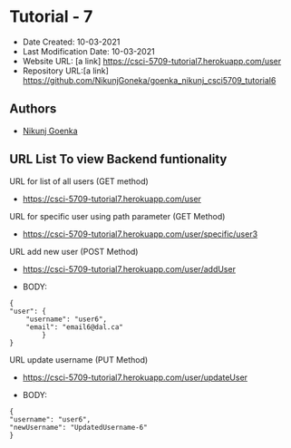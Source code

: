 # Tutorial - 7

* Date Created: 10-03-2021
* Last Modification Date: 10-03-2021
* Website URL: [a link] https://csci-5709-tutorial7.herokuapp.com/user
* Repository URL:[a link] https://github.com/NikunjGoneka/goenka_nikunj_csci5709_tutorial6

## Authors
* [Nikunj Goenka](Nikunj.Goenka@dal.ca)

## URL List To view Backend funtionality

URL for list of all users (GET method)
* https://csci-5709-tutorial7.herokuapp.com/user

URL for specific user using path parameter (GET Method)
* https://csci-5709-tutorial7.herokuapp.com/user/specific/user3

URL add new user (POST Method)
* https://csci-5709-tutorial7.herokuapp.com/user/addUser

* BODY:
````
{
"user": {
	"username": "user6",
	"email": "email6@dal.ca"
    	}
}
````

URL update username (PUT Method)
* https://csci-5709-tutorial7.herokuapp.com/user/updateUser

* BODY:
````
{
"username": "user6",
"newUsername": "UpdatedUsername-6"
}
````
